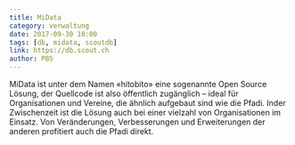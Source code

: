 ```yaml
---
title: MiData
category: verwaltung
date: 2017-09-30 10:00
tags: [db, midata, scoutdb]
link: https://db.scout.ch
author: PBS
---
```


MiData ist unter dem Namen «hitobito» eine sogenannte Open Source Lösung, der Quellcode ist also öffentlich zugänglich – ideal für Organisationen und Vereine, die ähnlich aufgebaut sind wie die Pfadi. Inder Zwischenzeit ist die Lösung auch bei einer vielzahl von Organisationen im Einsatz. Von Veränderungen, Verbesserungen und Erweiterungen der anderen profitiert auch die Pfadi direkt.

